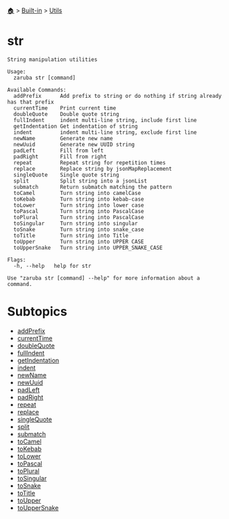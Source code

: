 <!--startTocHeader-->
[🏠](../../../README.md) > [Built-in](../../README.md) > [Utils](../README.md)
# str
<!--endTocHeader-->

```
String manipulation utilities

Usage:
  zaruba str [command]

Available Commands:
  addPrefix      Add prefix to string or do nothing if string already has that prefix
  currentTime    Print current time
  doubleQuote    Double quote string
  fullIndent     indent multi-line string, include first line
  getIndentation Get indentation of string
  indent         indent multi-line string, exclude first line
  newName        Generate new name
  newUuid        Generate new UUID string
  padLeft        Fill from left
  padRight       Fill from right
  repeat         Repeat string for repetition times
  replace        Replace string by jsonMapReplacement
  singleQuote    Single quote string
  split          Split string into a jsonList
  submatch       Return submatch matching the pattern
  toCamel        Turn string into camelCase
  toKebab        Turn string into kebab-case
  toLower        Turn string into lower case
  toPascal       Turn string into PascalCase
  toPlural       Turn string into PascalCase
  toSingular     Turn string into singular
  toSnake        Turn string into snake_case
  toTitle        Turn string into Title
  toUpper        Turn string into UPPER CASE
  toUpperSnake   Turn string into UPPER_SNAKE_CASE

Flags:
  -h, --help   help for str

Use "zaruba str [command] --help" for more information about a command.

```

# Subtopics
<!--startTocSubtopic-->
- [addPrefix](add-prefix.md)
- [currentTime](current-time.md)
- [doubleQuote](double-quote.md)
- [fullIndent](full-indent.md)
- [getIndentation](get-indentation.md)
- [indent](indent.md)
- [newName](new-name.md)
- [newUuid](new-uuid.md)
- [padLeft](pad-left.md)
- [padRight](pad-right.md)
- [repeat](repeat.md)
- [replace](replace.md)
- [singleQuote](single-quote.md)
- [split](split.md)
- [submatch](submatch.md)
- [toCamel](to-camel.md)
- [toKebab](to-kebab.md)
- [toLower](to-lower.md)
- [toPascal](to-pascal.md)
- [toPlural](to-plural.md)
- [toSingular](to-singular.md)
- [toSnake](to-snake.md)
- [toTitle](to-title.md)
- [toUpper](to-upper.md)
- [toUpperSnake](to-upper-snake.md)
<!--endTocSubtopic-->